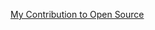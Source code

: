[My Contribution to Open Source](https://github.com/Mirraz/contribution/releases/download/v1.0/My_Contribution_to_Open_Source.pdf)
